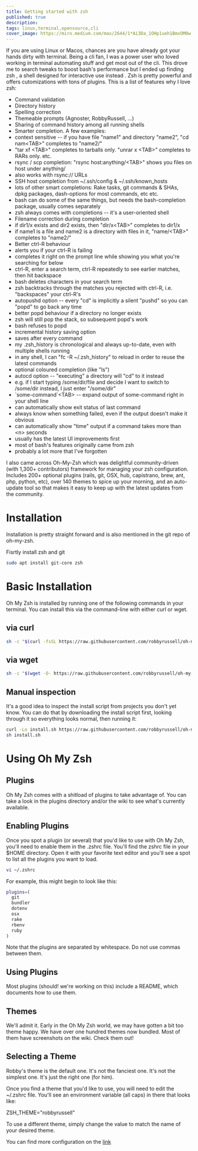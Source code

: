 ```yaml
---
title: Getting started with zsh
published: true
description: 
tags: linux,terminal,opensource,cli
cover_image: https://miro.medium.com/max/2644/1*Ai3Da_1OHp1ueh1BmxOM0w.png
---
```


If you are using Linux or Macos, chances are you have already got your hands dirty with terminal. Being a cli fan, I was a power user who loved working in terminal automating stuff and get most out of the cli. This drove me to search tweaks to boost bash's performance but I ended up finding zsh , a shell designed for interactive use instead . Zsh is pretty powerful and offers cutomizations with tons of plugins.
This is a list of features why I love zsh:
* Command validation
* Directory history
* Spelling correction
* Themeable prompts (Agnoster, RobbyRussell, …)
* Sharing of command history among all running shells
* Smarter completion.  A few examples:
 * context sensitive -- if you have file "name1" and directory "name2", "cd nam&lt;TAB&gt;" completes to "name2/"
 * "tar xf &lt;TAB&gt;" completes to tarballs only.  "unrar x &lt;TAB&gt;" completes to RARs only.  etc. 
 * rsync / scp completion: "rsync host:anything/&lt;TAB&gt;" shows you files on host under anything/
 * also works with rsync:// URLs
 * SSH host completion from ~/.ssh/config & ~/.ssh/known_hosts
 * lots of other smart completions: Rake tasks, git commands & SHAs, dpkg packages, dash-options for most commands, etc etc.
 * bash can do some of the same things, but needs the bash-completion package, usually comes separately
 * zsh always comes with completions -- it's a user-oriented shell
* Filename correction during completion
 * if dir1/x exists and dir2 exists, then "dir/x&lt;TAB&gt;" completes to dir1/x
 * if name1 is a file and name2 is a directory with files in it, "name/&lt;TAB&gt;" completes to "name2/"
* Better ctrl-R behaviour
 * alerts you if your ctrl-R is failing
 * completes it right on the prompt line while showing you what you're searching for below
* ctrl-R, enter a search term, ctrl-R repeatedly to see earlier matches, then hit backspace
 * bash deletes characters in your search term
 * zsh backtracks through the matches you rejected with ctrl-R, i.e. "backspaces" your ctrl-R's
* autopushd option -- every "cd" is implicitly a silent "pushd" so you can "popd" to go back any time
* better popd behaviour if a directory no longer exists
 * zsh will still pop the stack, so subsequent popd's work
 * bash refuses to popd
* incremental history saving option
 * saves after every command
 * my .zsh_history is chronological and always up-to-date, even with multiple shells running
 * in any shell, I can "fc -R ~/.zsh_history" to reload in order to reuse the latest commands
* optional coloured completion (like "ls")
* autocd option -- "executing" a directory will "cd" to it instead
 * e.g. if I start typing /some/dir/file and decide I want to switch to /some/dir instead, I just enter "/some/dir"
* \`some-command\`&lt;TAB&gt; -- expand output of some-command right in your shell line
* can automatically show exit status of last command
 * always know when something failed, even if the output doesn't make it obvious
* can automatically show "time" output if a command takes more than &lt;n&gt; seconds
* usually has the latest UI improvements first
 * most of bash's features originally came from zsh
* probably a lot more that I've forgotten


I also came across Oh-My-Zsh which was delightful community-driven (with 1,300+ contributors) framework for managing your zsh configuration. Includes 200+ optional plugins (rails, git, OSX, hub, capistrano, brew, ant, php, python, etc), over 140 themes to spice up your morning, and an auto-update tool so that makes it easy to keep up with the latest updates from the community.




# Installation

Installation is pretty straight forward and is also mentioned in the git repo of oh-my-zsh.

Fisrtly install zsh and git

```sh
sudo apt install git-core zsh
```



# Basic Installation
Oh My Zsh is installed by running one of the following commands in your terminal. You can install this via the command-line with either curl or wget.

## via curl
```sh
sh -c "$(curl -fsSL https://raw.githubusercontent.com/robbyrussell/oh-my-zsh/master/tools/install.sh)"
```

## via wget
```sh
sh -c "$(wget -O- https://raw.githubusercontent.com/robbyrussell/oh-my-zsh/master/tools/install.sh)"
```

## Manual inspection
It's a good idea to inspect the install script from projects you don't yet know. You can do that by downloading the install script first, looking through it so everything looks normal, then running it:

```sh
curl -Lo install.sh https://raw.githubusercontent.com/robbyrussell/oh-my-zsh/master/tools/install.sh
sh install.sh

```
# Using Oh My Zsh

## Plugins
Oh My Zsh comes with a shitload of plugins to take advantage of. You can take a look in the plugins directory and/or the wiki to see what's currently available.

## Enabling Plugins
Once you spot a plugin (or several) that you'd like to use with Oh My Zsh, you'll need to enable them in the .zshrc file. You'll find the zshrc file in your $HOME directory. Open it with your favorite text editor and you'll see a spot to list all the plugins you want to load.

```sh
vi ~/.zshrc
```
For example, this might begin to look like this:
```sh
plugins=(
  git
  bundler
  dotenv
  osx
  rake
  rbenv
  ruby
)
```
Note that the plugins are separated by whitespace. Do not use commas between them.

## Using Plugins
Most plugins (should! we're working on this) include a README, which documents how to use them.

## Themes
We'll admit it. Early in the Oh My Zsh world, we may have gotten a bit too theme happy. We have over one hundred themes now bundled. Most of them have screenshots on the wiki. Check them out!

## Selecting a Theme
Robby's theme is the default one. It's not the fanciest one. It's not the simplest one. It's just the right one (for him).

Once you find a theme that you'd like to use, you will need to edit the ~/.zshrc file. You'll see an environment variable (all caps) in there that looks like:

ZSH_THEME="robbyrussell"

To use a different theme, simply change the value to match the name of your desired theme.

You can find more configuration on the [link](https://github.com/robbyrussell/oh-my-zsh)

